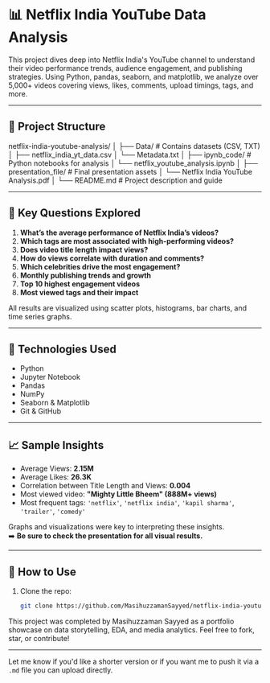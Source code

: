 # 📊 Netflix India YouTube Data Analysis

This project dives deep into Netflix India's YouTube channel to understand their video performance trends, audience engagement, and publishing strategies. Using Python, pandas, seaborn, and matplotlib, we analyze over 5,000+ videos covering views, likes, comments, upload timings, tags, and more.

---

## 📁 Project Structure

netflix-india-youtube-analysis/
│
├── Data/ # Contains datasets (CSV, TXT)
│ ├── netflix_india_yt_data.csv
│ └── Metadata.txt
│
├── ipynb_code/ # Python notebooks for analysis
│ └── netflix_youtube_analysis.ipynb
│
├── presentation_file/ # Final presentation assets
│ └── Netflix India YouTube Analysis.pdf
│
└── README.md # Project description and guide


---

## 📌 Key Questions Explored

1. **What’s the average performance of Netflix India’s videos?**
2. **Which tags are most associated with high-performing videos?**
3. **Does video title length impact views?**
4. **How do views correlate with duration and comments?**
5. **Which celebrities drive the most engagement?**
6. **Monthly publishing trends and growth**
7. **Top 10 highest engagement videos**
8. **Most viewed tags and their impact**

All results are visualized using scatter plots, histograms, bar charts, and time series graphs.

---

## 🧪 Technologies Used

- Python
- Jupyter Notebook
- Pandas
- NumPy
- Seaborn & Matplotlib
- Git & GitHub

---

## 📈 Sample Insights

- Average Views: **2.15M**
- Average Likes: **26.3K**
- Correlation between Title Length and Views: **0.004**
- Most viewed video: **"Mighty Little Bheem" (888M+ views)**  
- Most frequent tags: `'netflix'`, `'netflix india'`, `'kapil sharma'`, `'trailer'`, `'comedy'`

Graphs and visualizations were key to interpreting these insights.  
➡️ **Be sure to check the presentation for all visual results.**

---

## 🚀 How to Use

1. Clone the repo:
   ```bash
   git clone https://github.com/MasihuzzamanSayyed/netflix-india-youtube-analysis.git
   
This project was completed by Masihuzzaman Sayyed as a portfolio showcase on data storytelling, EDA, and media analytics.
Feel free to fork, star, or contribute!


---

Let me know if you'd like a shorter version or if you want me to push it via a `.md` file you can upload directly.
